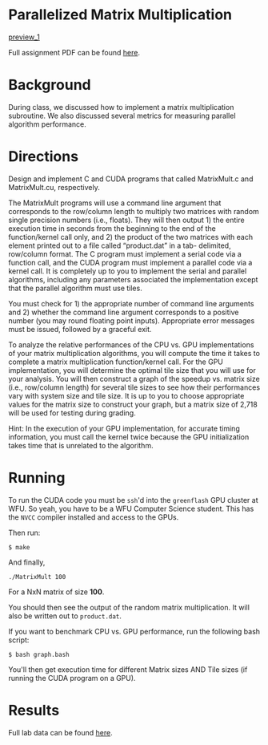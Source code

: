 # Parallelized Matrix Multiplication

[preview_1](http://i.imgur.com/k30gCYE.png)

Full assignment PDF can be found [here](https://www.dropbox.com/s/xbuqdqo3w49hybd/CSC%2B391%2BProject%2B2.pdf?dl=0).

Background
=======

During class, we discussed how to implement a matrix multiplication subroutine. We also discussed several metrics for measuring parallel algorithm performance.


Directions
=======

Design and implement C and CUDA programs that called MatrixMult.c and MatrixMult.cu, respectively.

The MatrixMult programs will use a command line argument that corresponds to the row/column length to multiply two matrices with random single precision numbers (i.e., floats). They will then output 1) the entire execution time in seconds from the beginning to the end of the function/kernel call only, and 2) the product of the two matrices with each element printed out to a file called “product.dat” in a tab- delimited, row/column format. The C program must implement a serial code via a function call, and the CUDA program must implement a parallel code via a kernel call. It is completely up to you to implement the serial and parallel algorithms, including any parameters associated the implementation except that the parallel algorithm must use tiles.

You must check for 1) the appropriate number of command line arguments and 2) whether the command line argument corresponds to a positive number (you may round floating point inputs). Appropriate error messages must be issued, followed by a graceful exit.

To analyze the relative performances of the CPU vs. GPU implementations of your matrix multiplication algorithms, you will compute the time it takes to complete a matrix multiplication function/kernel call. For the GPU implementation, you will determine the optimal tile size that you will use for your analysis. You will then construct a graph of the speedup vs. matrix size (i.e., row/column length) for several tile sizes to see how their performances vary with system size and tile size. It is up to you to choose appropriate values for the matrix size to construct your graph, but a matrix size of 2,718 will be used for testing during grading.

Hint: In the execution of your GPU implementation, for accurate timing information, you must call the kernel twice because the GPU initialization takes time that is unrelated to the algorithm.

Running
=======

To run the CUDA code you must be `ssh`'d into the `greenflash` GPU cluster at WFU. So yeah, you have to be a WFU Computer Science student. This has the `NVCC` compiler installed and access to the GPUs.

Then run:

`$ make`

And finally, 

`./MatrixMult 100`

For a NxN matrix of size **100**.

You should then see the output of the random matrix multiplication. It will also be written out to `product.dat`.

If you want to benchmark CPU vs. GPU performance, run the following bash script:

`$ bash graph.bash`

You'll then get execution time for different Matrix sizes AND Tile sizes (if running the CUDA program on a GPU).

Results
=======

Full lab data can be found [here](https://www.dropbox.com/s/s9t5anjtr61d1jo/results.xlsx?dl=0).